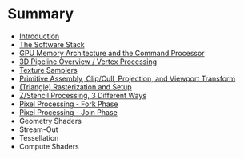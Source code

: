 # Summary

* [Introduction](README.md)
* [The Software Stack](chapter1-software-stack.md)
* [GPU Memory Architecture and the Command Processor](chapter2-gpu-architecture.md)
* [3D Pipeline Overview / Vertex Processing](chapter3-pipeline-overview.md)
* [Texture Samplers](chapter4-texture-samplers.md)
* [Primitive Assembly, Clip/Cull, Projection, and Viewport Transform](chapter5-primitive-assembly.md)
* [(Triangle) Rasterization and Setup](chapter6-triangle-rasterization.md)
* [Z/Stencil Processing, 3 Different Ways](chapter7-zstencil-processing.md)
* [Pixel Processing - Fork Phase](chapter8-pixel-processing-fork.md)
* [Pixel Processing - Join Phase](chapter9-pixel-processing-join.md)
* Geometry Shaders
* Stream-Out
* Tessellation
* Compute Shaders

